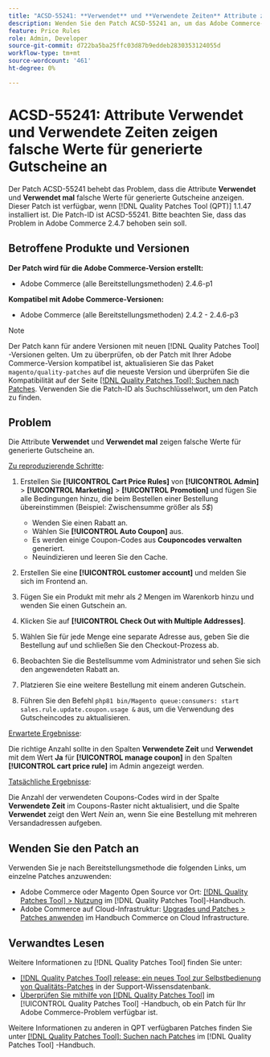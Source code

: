 ```yaml
---
title: "ACSD-55241: **Verwendet** und **Verwendete Zeiten** Attribute zeigen falsche Werte für generierte Gutscheine an."
description: Wenden Sie den Patch ACSD-55241 an, um das Adobe Commerce-Problem zu beheben, bei dem die Attribute **Verwendet** und **Verwendete Zeiten** falsche Werte für generierte Gutscheine anzeigen
feature: Price Rules
role: Admin, Developer
source-git-commit: d722ba5ba25ffc03d87b9eddeb2830353124055d
workflow-type: tm+mt
source-wordcount: '461'
ht-degree: 0%

---
```


# ACSD-55241: Attribute **Verwendet** und **Verwendete Zeiten** zeigen falsche Werte für generierte Gutscheine an

Der Patch ACSD-55241 behebt das Problem, dass die Attribute **Verwendet** und **Verwendet mal** falsche Werte für generierte Gutscheine anzeigen. Dieser Patch ist verfügbar, wenn [!DNL Quality Patches Tool (QPT)] 1.1.47 installiert ist. Die Patch-ID ist ACSD-55241. Bitte beachten Sie, dass das Problem in Adobe Commerce 2.4.7 behoben sein soll.

## Betroffene Produkte und Versionen

**Der Patch wird für die Adobe Commerce-Version erstellt:**

* Adobe Commerce (alle Bereitstellungsmethoden) 2.4.6-p1

**Kompatibel mit Adobe Commerce-Versionen:**

* Adobe Commerce (alle Bereitstellungsmethoden) 2.4.2 - 2.4.6-p3

>[!NOTE]
>
>Der Patch kann für andere Versionen mit neuen [!DNL Quality Patches Tool] -Versionen gelten. Um zu überprüfen, ob der Patch mit Ihrer Adobe Commerce-Version kompatibel ist, aktualisieren Sie das Paket `magento/quality-patches` auf die neueste Version und überprüfen Sie die Kompatibilität auf der Seite [[!DNL Quality Patches Tool]: Suchen nach Patches](https://experienceleague.adobe.com/tools/commerce-quality-patches/index.html). Verwenden Sie die Patch-ID als Suchschlüsselwort, um den Patch zu finden.

## Problem

Die Attribute **Verwendet** und **Verwendet mal** zeigen falsche Werte für generierte Gutscheine an.

<u>Zu reproduzierende Schritte</u>:

1. Erstellen Sie **[!UICONTROL Cart Price Rules]** von **[!UICONTROL Admin]** > **[!UICONTROL Marketing]** > **[!UICONTROL Promotion]** und fügen Sie alle Bedingungen hinzu, die beim Bestellen einer Bestellung übereinstimmen (Beispiel: Zwischensumme größer als *5$*)

   * Wenden Sie einen Rabatt an.
   * Wählen Sie **[!UICONTROL Auto Coupon]** aus.
   * Es werden einige Coupon-Codes aus **Couponcodes verwalten** generiert.
   * Neuindizieren und leeren Sie den Cache.

1. Erstellen Sie eine **[!UICONTROL customer account]** und melden Sie sich im Frontend an.
1. Fügen Sie ein Produkt mit mehr als *2* Mengen im Warenkorb hinzu und wenden Sie einen Gutschein an.
1. Klicken Sie auf **[!UICONTROL Check Out with Multiple Addresses]**.
1. Wählen Sie für jede Menge eine separate Adresse aus, geben Sie die Bestellung auf und schließen Sie den Checkout-Prozess ab.
1. Beobachten Sie die Bestellsumme vom Administrator und sehen Sie sich den angewendeten Rabatt an.
1. Platzieren Sie eine weitere Bestellung mit einem anderen Gutschein.
1. Führen Sie den Befehl `php81 bin/Magento queue:consumers: start sales.rule.update.coupon.usage &` aus, um die Verwendung des Gutscheincodes zu aktualisieren.

<u>Erwartete Ergebnisse</u>:

Die richtige Anzahl sollte in den Spalten **Verwendete Zeit** und **Verwendet** mit dem Wert **Ja** für **[!UICONTROL manage coupon]** in den Spalten **[!UICONTROL cart price rule]** im Admin angezeigt werden.

<u>Tatsächliche Ergebnisse</u>:

Die Anzahl der verwendeten Coupons-Codes wird in der Spalte **Verwendete Zeit** im Coupons-Raster nicht aktualisiert, und die Spalte **Verwendet** zeigt den Wert *Nein* an, wenn Sie eine Bestellung mit mehreren Versandadressen aufgeben.

## Wenden Sie den Patch an

Verwenden Sie je nach Bereitstellungsmethode die folgenden Links, um einzelne Patches anzuwenden:

* Adobe Commerce oder Magento Open Source vor Ort: [[!DNL Quality Patches Tool] > Nutzung](https://experienceleague.adobe.com/docs/commerce-operations/tools/quality-patches-tool/usage.html) im [!DNL Quality Patches Tool]-Handbuch.
* Adobe Commerce auf Cloud-Infrastruktur: [Upgrades und Patches > Patches anwenden](https://experienceleague.adobe.com/docs/commerce-cloud-service/user-guide/develop/upgrade/apply-patches.html) im Handbuch Commerce on Cloud Infrastructure.

## Verwandtes Lesen

Weitere Informationen zu [!DNL Quality Patches Tool] finden Sie unter:

* [[!DNL Quality Patches Tool] release: ein neues Tool zur Selbstbedienung von Qualitäts-Patches](https://experienceleague.adobe.com/en/docs/commerce-knowledge-base/kb/announcements/commerce-announcements/magento-quality-patches-released-new-tool-to-self-serve-quality-patches) in der Support-Wissensdatenbank.
* [Überprüfen Sie mithilfe von  [!DNL Quality Patches Tool]](/help/tools/quality-patches-tool/patches-available-in-qpt/check-patch-for-magento-issue-with-magento-quality-patches.md) im [!UICONTROL Quality Patches Tool] -Handbuch, ob ein Patch für Ihr Adobe Commerce-Problem verfügbar ist.


Weitere Informationen zu anderen in QPT verfügbaren Patches finden Sie unter [[!DNL Quality Patches Tool]: Suchen nach Patches](https://experienceleague.adobe.com/tools/commerce-quality-patches/index.html) im [!DNL Quality Patches Tool] -Handbuch.
